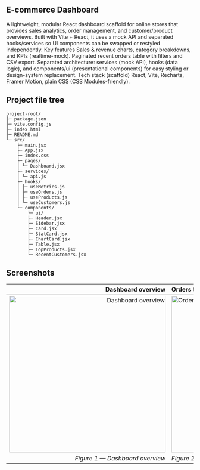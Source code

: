 

## E-commerce Dashboard

A lightweight, modular React dashboard scaffold for online stores that provides sales analytics, order management, and customer/product overviews. Built with Vite + React, it uses a mock API and separated hooks/services so UI components can be swapped or restyled independently.
Key features
Sales & revenue charts, category breakdowns, and KPIs (realtime-mock).
Paginated recent orders table with filters and CSV export.
Separated architecture: services (mock API), hooks (data logic), and components/ui (presentational components) for easy styling or design-system replacement.
Tech stack (scaffold)
React, Vite, Recharts, Framer Motion, plain CSS (CSS Modules-friendly).

## Project file tree

```
project-root/
├─ package.json
├─ vite.config.js
├─ index.html
├─ README.md
└─ src/
    ├─ main.jsx
    ├─ App.jsx
    ├─ index.css
    ├─ pages/
    │ └─ Dashboard.jsx
    ├─ services/
    │ └─ api.js
    ├─ hooks/
    │ ├─ useMetrics.js
    │ ├─ useOrders.js
    │ ├─ useProducts.js
    │ └─ useCustomers.js
    └─ components/
        └─ ui/
        ├─ Header.jsx
        ├─ Sidebar.jsx
        ├─ Card.jsx
        ├─ StatCard.jsx
        ├─ ChartCard.jsx
        ├─ Table.jsx
        ├─ TopProducts.jsx
        └─ RecentCustomers.jsx

```

## Screenshots

| Dashboard overview | Orders table |
|---:|:---|
| <a href="./screenshots/screen1-full.png"><img src="./screenshots/screen1.png" alt="Dashboard overview" width="420" /></a> | <a href="./screenshots/screen2-full.png"><img src="./screenshots/screen2.png" alt="Orders table" width="420" /></a> |
| *Figure 1 — Dashboard overview* | *Figure 2 — Orders table* |
